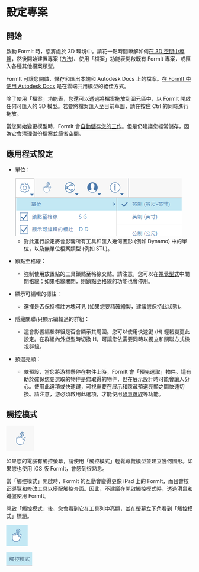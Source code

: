 # 設定專案

## 開始

啟動 FormIt 時，您將處於 3D 環境中。請花一點時間瞭解如何[在 3D 空間中導覽](navigating-the-scene.md)，然後開始建置專案 ([方法](../formit-primer/))、使用「檔案」功能表開啟既有 FormIt 專案，或匯入各種其他檔案類型。

FormIt 可讓您開啟、儲存和匯出本端和 Autodesk Docs 上的檔案。[在 FormIt 中使用 Autodesk Docs](https://formit.autodesk.com/page/formit-autodesk-docs/) 是在雲端共用模型的絕佳方式。

除了使用「檔案」功能表，您還可以透過將檔案拖放到圖元區中，以 FormIt 開啟任何可匯入的 3D 模型。若要將檔案匯入至目前草圖，請在按住 Ctrl 的同時進行拖放。

當您開始變更模型時，FormIt 會[自動儲存您的工作](../tool-library/autosave.md)。但是仍建議您經常儲存，因為它會清理備份檔案並節省空間。

## 應用程式設定

*   單位：

    <img src="../.gitbook/assets/formit_units.png" alt="" data-size="original">

    * 對此進行設定將會影響所有工具和匯入幾何圖形 (例如 Dynamo) 中的單位，以及無單位檔案類型 (例如 STL)。
* 鎖點至格線：
  * 強制使用放置點的工具鎖點至格線交點。請注意，您可以在[視覺型式](../formit-primer/part-i/visual-settings.md)中關閉格線；如果格線關閉，則鎖點至格線的功能也會停用。
* 顯示可編輯的標註：
  * 選擇是否保持標註方塊可見 (如果您要精確繪製，建議您保持此狀態)。
* 隱藏關聯/只顯示編輯過的群組：
  * 這會影響編輯群組是否會顯示其周圍。您可以使用快速鍵 (H) 輕鬆變更此設定。在群組內外塑型時切換 H，可讓您依需要同時以獨立和關聯方式檢視群組。
* 預選亮顯：
  * 依預設，當您將游標懸停在物件上時，FormIt 會「預先選取」物件。這有助於確保您要選取的物件是您取得的物件，但在展示設計時可能會讓人分心。使用此選項或快速鍵，可視需要在展示和隱藏預選亮顯之間快速切換。請注意，您必須啟用此選項，才能使用[智慧選取](https://www.youtube.com/watch?v=akLeB1FADt4)等功能。

## 觸控模式

![](../.gitbook/assets/20190619-touch-mode-off.png)

如果您的電腦有觸控螢幕，請使用「觸控模式」輕鬆導覽模型並建立幾何圖形。如果您也使用 iOS 版 FormIt，會感到很熟悉。

當「觸控模式」開啟時，FormIt 的互動會變得更像 iPad 上的 FormIt，而且會校正導覽和修改工具以搭配觸控介面。因此，不建議在開啟觸控模式時，透過滑鼠和鍵盤使用 FormIt。

開啟「觸控模式」後，您會看到它在工具列中亮顯，並在螢幕左下角看到「觸控模式」標題。

![](../.gitbook/assets/20190619-touch-mode-on.png)

![](../.gitbook/assets/20190618-touch-mode-banner.png)
